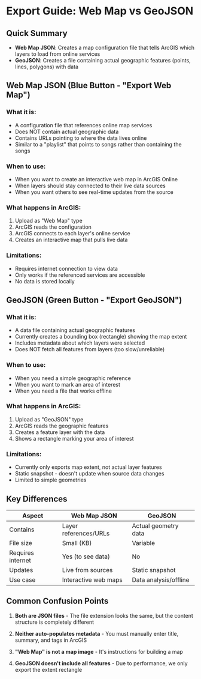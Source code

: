 # Export Guide: Web Map vs GeoJSON

## Quick Summary

- **Web Map JSON**: Creates a map configuration file that tells ArcGIS which layers to load from online services
- **GeoJSON**: Creates a file containing actual geographic features (points, lines, polygons) with data

## Web Map JSON (Blue Button - "Export Web Map")

### What it is:
- A configuration file that references online map services
- Does NOT contain actual geographic data
- Contains URLs pointing to where the data lives online
- Similar to a "playlist" that points to songs rather than containing the songs

### When to use:
- When you want to create an interactive web map in ArcGIS Online
- When layers should stay connected to their live data sources
- When you want others to see real-time updates from the source

### What happens in ArcGIS:
1. Upload as "Web Map" type
2. ArcGIS reads the configuration
3. ArcGIS connects to each layer's online service
4. Creates an interactive map that pulls live data

### Limitations:
- Requires internet connection to view data
- Only works if the referenced services are accessible
- No data is stored locally

## GeoJSON (Green Button - "Export GeoJSON")

### What it is:
- A data file containing actual geographic features
- Currently creates a bounding box (rectangle) showing the map extent
- Includes metadata about which layers were selected
- Does NOT fetch all features from layers (too slow/unreliable)

### When to use:
- When you need a simple geographic reference
- When you want to mark an area of interest
- When you need a file that works offline

### What happens in ArcGIS:
1. Upload as "GeoJSON" type
2. ArcGIS reads the geographic features
3. Creates a feature layer with the data
4. Shows a rectangle marking your area of interest

### Limitations:
- Currently only exports map extent, not actual layer features
- Static snapshot - doesn't update when source data changes
- Limited to simple geometries

## Key Differences

| Aspect | Web Map JSON | GeoJSON |
|--------|--------------|---------|
| Contains | Layer references/URLs | Actual geometry data |
| File size | Small (KB) | Variable |
| Requires internet | Yes (to see data) | No |
| Updates | Live from sources | Static snapshot |
| Use case | Interactive web maps | Data analysis/offline |

## Common Confusion Points

1. **Both are JSON files** - The file extension looks the same, but the content structure is completely different

2. **Neither auto-populates metadata** - You must manually enter title, summary, and tags in ArcGIS

3. **"Web Map" is not a map image** - It's instructions for building a map

4. **GeoJSON doesn't include all features** - Due to performance, we only export the extent rectangle